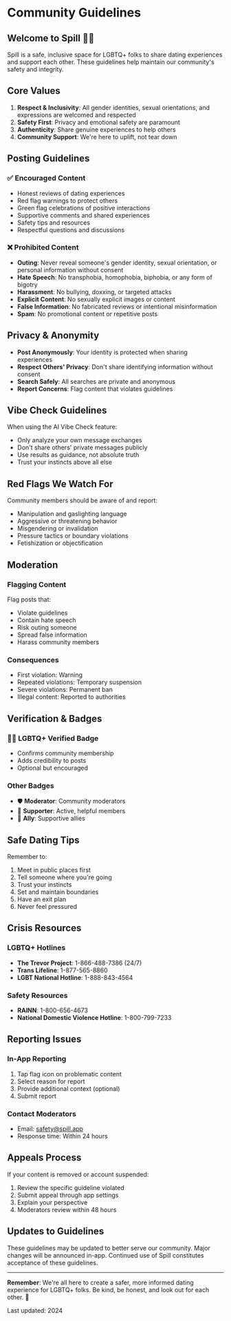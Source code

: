 # Community Guidelines

## Welcome to Spill 🏳️‍🌈

Spill is a safe, inclusive space for LGBTQ+ folks to share dating experiences and support each other. These guidelines help maintain our community's safety and integrity.

## Core Values

1. **Respect & Inclusivity**: All gender identities, sexual orientations, and expressions are welcomed and respected
2. **Safety First**: Privacy and emotional safety are paramount
3. **Authenticity**: Share genuine experiences to help others
4. **Community Support**: We're here to uplift, not tear down

## Posting Guidelines

### ✅ Encouraged Content
- Honest reviews of dating experiences
- Red flag warnings to protect others
- Green flag celebrations of positive interactions
- Supportive comments and shared experiences
- Safety tips and resources
- Respectful questions and discussions

### ❌ Prohibited Content
- **Outing**: Never reveal someone's gender identity, sexual orientation, or personal information without consent
- **Hate Speech**: No transphobia, homophobia, biphobia, or any form of bigotry
- **Harassment**: No bullying, doxxing, or targeted attacks
- **Explicit Content**: No sexually explicit images or content
- **False Information**: No fabricated reviews or intentional misinformation
- **Spam**: No promotional content or repetitive posts

## Privacy & Anonymity

- **Post Anonymously**: Your identity is protected when sharing experiences
- **Respect Others' Privacy**: Don't share identifying information without consent
- **Search Safely**: All searches are private and anonymous
- **Report Concerns**: Flag content that violates guidelines

## Vibe Check Guidelines

When using the AI Vibe Check feature:
- Only analyze your own message exchanges
- Don't share others' private messages publicly
- Use results as guidance, not absolute truth
- Trust your instincts above all else

## Red Flags We Watch For

Community members should be aware of and report:
- Manipulation and gaslighting language
- Aggressive or threatening behavior
- Misgendering or invalidation
- Pressure tactics or boundary violations
- Fetishization or objectification

## Moderation

### Flagging Content
Flag posts that:
- Violate guidelines
- Contain hate speech
- Risk outing someone
- Spread false information
- Harass community members

### Consequences
- First violation: Warning
- Repeated violations: Temporary suspension
- Severe violations: Permanent ban
- Illegal content: Reported to authorities

## Verification & Badges

### 🏳️‍🌈 LGBTQ+ Verified Badge
- Confirms community membership
- Adds credibility to posts
- Optional but encouraged

### Other Badges
- 🛡️ **Moderator**: Community moderators
- 💜 **Supporter**: Active, helpful members
- 🤝 **Ally**: Supportive allies

## Safe Dating Tips

Remember to:
1. Meet in public places first
2. Tell someone where you're going
3. Trust your instincts
4. Set and maintain boundaries
5. Have an exit plan
6. Never feel pressured

## Crisis Resources

### LGBTQ+ Hotlines
- **The Trevor Project**: 1-866-488-7386 (24/7)
- **Trans Lifeline**: 1-877-565-8860
- **LGBT National Hotline**: 1-888-843-4564

### Safety Resources
- **RAINN**: 1-800-656-4673
- **National Domestic Violence Hotline**: 1-800-799-7233

## Reporting Issues

### In-App Reporting
1. Tap flag icon on problematic content
2. Select reason for report
3. Provide additional context (optional)
4. Submit report

### Contact Moderators
- Email: safety@spill.app
- Response time: Within 24 hours

## Appeals Process

If your content is removed or account suspended:
1. Review the specific guideline violated
2. Submit appeal through app settings
3. Explain your perspective
4. Moderators review within 48 hours

## Updates to Guidelines

These guidelines may be updated to better serve our community. Major changes will be announced in-app. Continued use of Spill constitutes acceptance of these guidelines.

---

**Remember**: We're all here to create a safer, more informed dating experience for LGBTQ+ folks. Be kind, be honest, and look out for each other. 💜

Last updated: 2024
